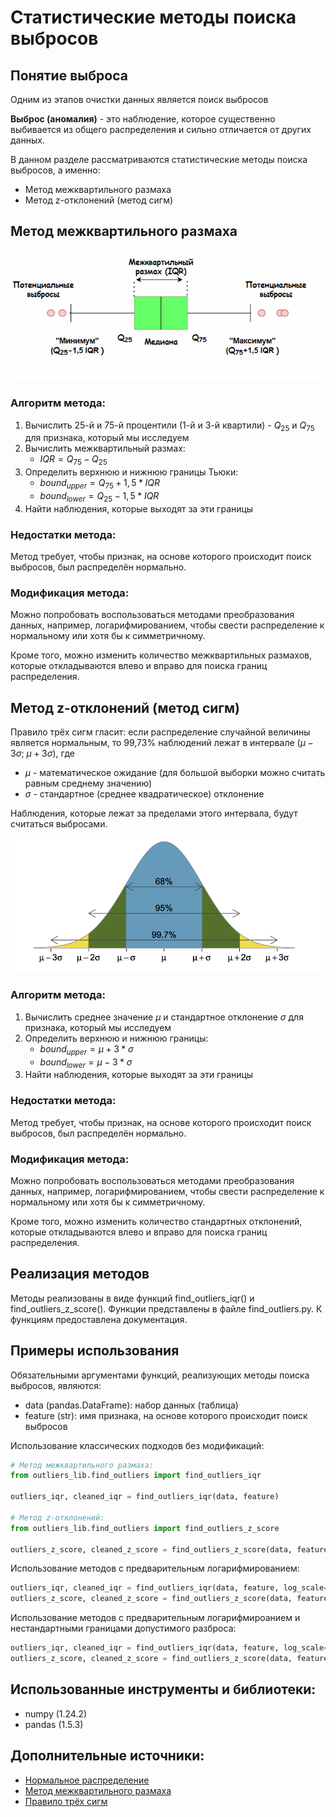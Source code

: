 # Статистические методы поиска выбросов

## Понятие выброса
Одним из этапов очистки данных является поиск выбросов

**Выброс (аномалия)** - это наблюдение, которое существенно выбивается из общего распределения и сильно отличается от других данных.

В данном разделе рассматриваются статистические методы поиска выбросов, а именно:
* Метод межквартильного размаха
* Метод z-отклонений (метод сигм)

## Метод межквартильного размаха

![](../images/boxplot.png)

### **Алгоритм метода:**

1. Вычислить 25-й и 75-й процентили (1-й и 3-й квартили) - $Q_{25}$ и $Q_{75}$ для признака, который мы исследуем
2. Вычислить межквартильный размах:
    * $IQR=Q_{75}-Q_{25}$
3. Определить верхнюю и нижнюю границы Тьюки:
    * $bound_{upper}=Q_{75}+1,5*IQR$
    * $bound_{lower}=Q_{25}-1,5*IQR$
4. Найти наблюдения, которые выходят за эти границы

### **Недостатки метода:**

Метод требует, чтобы признак, на основе которого происходит поиск выбросов, был распределён нормально.

### **Модификация метода:**

Можно попробовать воспользоваться методами преобразования данных, например, логарифмированием, чтобы свести распределение к нормальному или хотя бы к симметричному.

Кроме того, можно изменить количество межквартильных размахов, которые откладываются влево и вправо для поиска границ распределения.

## Метод z-отклонений (метод сигм)

Правило трёх сигм гласит: если распределение случайной величины является нормальным, то 99,73% наблюдений лежат в интервале $(\mu-3\sigma$; $\mu+3\sigma)$, где
* $\mu$ - математическое ожидание (для большой выборки можно считать равным среднему значению)
* $\sigma$ - стандартное (среднее квадратическое) отклонение

Наблюдения, которые лежат за пределами этого интервала, будут считаться выбросами.

![](../images/method_sigm.png)

### **Алгоритм метода:**

1. Вычислить среднее значение $\mu$ и стандартное отклонение $\sigma$ для признака, который мы исследуем
2. Определить верхнюю и нижнюю границы:
    * $bound_{upper}=\mu+3*\sigma$
    * $bound_{lower}=\mu-3*\sigma$
3. Найти наблюдения, которые выходят за эти границы

### **Недостатки метода:**

Метод требует, чтобы признак, на основе которого происходит поиск выбросов, был распределён нормально.

### **Модификация метода:**

Можно попробовать воспользоваться методами преобразования данных, например, логарифмированием, чтобы свести распределение к нормальному или хотя бы к симметричному.

Кроме того, можно изменить количество стандартных отклонений, которые откладываются влево и вправо для поиска границ распределения.

## Реализация методов

Методы реализованы в виде функций find_outliers_iqr() и find_outliers_z_score(). Функции представлены в файле find_outliers.py. К функциям предоставлена документация.

## Примеры использования

Обязательными аргументами функций, реализующих методы поиска выбросов, являются:
* data (pandas.DataFrame): набор данных (таблица)
* feature (str): имя признака, на основе которого происходит поиск выбросов

Использование классических подходов без модификаций:
```python
# Метод межквартильного размаха:
from outliers_lib.find_outliers import find_outliers_iqr

outliers_iqr, cleaned_iqr = find_outliers_iqr(data, feature)

# Метод z-отклонений:
from outliers_lib.find_outliers import find_outliers_z_score

outliers_z_score, cleaned_z_score = find_outliers_z_score(data, feature)
```
Использование методов с предварительным логарифмированием:
```python
outliers_iqr, cleaned_iqr = find_outliers_iqr(data, feature, log_scale=True)
outliers_z_score, cleaned_z_score = find_outliers_z_score(data, feature, log_scale=True)
```
Использование методов с предварительным логарифмироанием и нестандартными границами допустимого разброса:
```python
outliers_iqr, cleaned_iqr = find_outliers_iqr(data, feature, log_scale=True, left=2, right=2)
outliers_z_score, cleaned_z_score = find_outliers_z_score(data, feature, log_scale=True, left=2, right=2)
```

## Использованные инструменты и библиотеки:
* numpy (1.24.2)
* pandas (1.5.3)

## Дополнительные источники:
* [Нормальное распределение](https://ru.wikipedia.org/wiki/Нормальное_распределение)
* [Метод межквартильного размаха](https://recture.ru/common/chto-takoe-pravilo-mezhkvartilnogo-razmaha/)
* [Правило трёх сигм](https://wiki.loginom.ru/articles/3-sigma-rule.html)